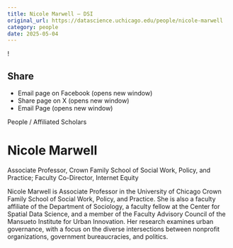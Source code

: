 ```yaml
---
title: Nicole Marwell – DSI
original_url: https://datascience.uchicago.edu/people/nicole-marwell
category: people
date: 2025-05-04
---
```


<!-- Table-like structure detected -->

!

## Share

* Email page on Facebook (opens new window)
* Share page on X (opens new window)
* Email Page (opens new window)

<!-- Table-like structure detected -->

People / Affiliated Scholars

# Nicole Marwell

Associate Professor, Crown Family School of Social Work, Policy, and Practice; Faculty Co-Director, Internet Equity

Nicole Marwell is Associate Professor in the University of Chicago Crown Family School of Social Work, Policy, and Practice. She is also a faculty affiliate of the Department of Sociology, a faculty fellow at the Center for Spatial Data Science, and a member of the Faculty Advisory Council of the Mansueto Institute for Urban Innovation. Her research examines urban governance, with a focus on the diverse intersections between nonprofit organizations, government bureaucracies, and politics.